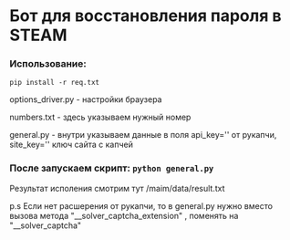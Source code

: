 <h1>Бот для восстановления пароля в STEAM</h1>
<h3>Использование:</h3>
<code>pip install -r req.txt</code>
<p>options_driver.py - настройки браузера</p>
<p>numbers.txt -  здесь указываем нужный номер</p>
<p>general.py - внутри указываем данные в поля api_key='' от рукапчи, site_key='' ключ сайта с капчей</p>
<h3>После запускаем скрипт: <code>python general.py</code></h3>
<p>Результат исполения смотрим тут /maim/data/result.txt</p>

p.s Если нет расшерения от рукапчи, то в general.py нужно вместо вызова метода "__solver_captcha_extension"
, поменять на "__solver_captcha"